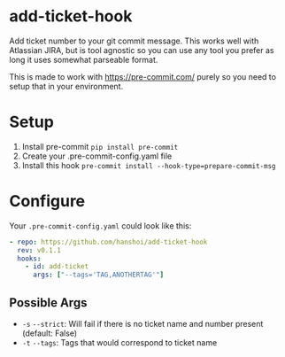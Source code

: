 # add-ticket-hook
Add ticket number to your git commit message. This works well with Atlassian JIRA, but is tool agnostic so you can use any tool you prefer as long it uses somewhat parseable format.

This is made to work with https://pre-commit.com/ purely so you need to setup that in your environment.

# Setup

1. Install pre-commit `pip install pre-commit`
2. Create your .pre-commit-config.yaml file
3. Install this hook `pre-commit install --hook-type=prepare-commit-msg`


# Configure
Your `.pre-commit-config.yaml` could look like this:

```yaml
- repo: https://github.com/hanshoi/add-ticket-hook
  rev: v0.1.1
  hooks:
    - id: add-ticket
      args: ["--tags='TAG,ANOTHERTAG'"]
```

## Possible Args

* `-s` `--strict`: Will fail if there is no ticket name and number present (default: False)
* `-t` `--tags`: Tags that would correspond to ticket name
